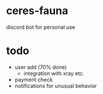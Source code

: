 # ceres-fauna
discord bot for personal use

# todo
* user add (70% done)
    * integration with xray etc.
* payment check
* notifications for unusual behavior
